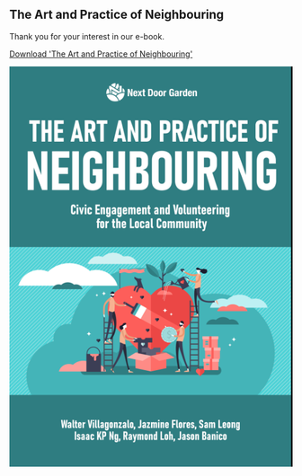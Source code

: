 ## The Art and Practice of Neighbouring

Thank you for your interest in our e-book.

[Download 'The Art and Practice of Neighbouring'](https://github.com/nextdoorgarden/files/raw/main/The%20Art%20and%20Practice%20of%20Neighbouring.pdf)

![cover](cover-small.png)
